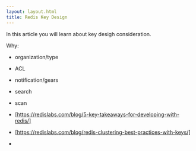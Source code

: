 ```yaml
---
layout: layout.html
title: Redis Key Design
---
```



In this article you will learn about key desigh consideration.


Why:
* organization/type
* ACL
* notification/gears
* search
* scan


* [https://redislabs.com/blog/5-key-takeaways-for-developing-with-redis/]
*  [https://redislabs.com/blog/redis-clustering-best-practices-with-keys/]
*